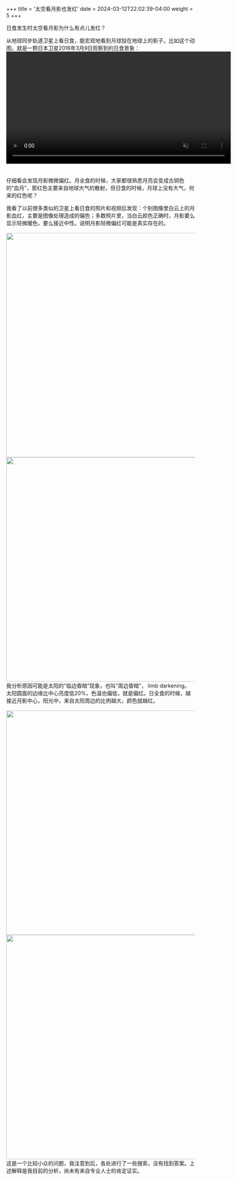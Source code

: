 +++
title = '太空看月影也发红'
date = 2024-03-12T22:02:39-04:00
weight = 5
+++

日食发生时太空看月影为什么有点儿发红？

从地球同步轨道卫星上看日食，能宏观地看到月球投在地球上的影子，比如这个动图，就是一颗日本卫星2016年3月9日观察到的日食景象：<br>
<video width="0" controls>
  <source src="/selene/images/solar_eclipse_himawari.m4v" type="video/mp4">
</video>
<video width="600" autoplay loop muted style="display: block; margin: auto;">
  <source src="/selene/images/solar_eclipse_himawari.m4v" type="video/mp4">
  Your browser does not support the video tag.
</video>
<br>
<br>
仔细看会发现月影微微偏红。月全食的时候，大家都很熟悉月亮会变成古铜色的“血月”，那红色主要来自地球大气的散射，但日食的时候，月球上没有大气，何来的红色呢？

我看了以前很多类似的卫星上看日食的照片和视频后发现：个别图像里白云上的月影血红，主要是图像处理造成的偏色；多数照片里，当白云颜色正确时，月影要么显示轻微暖色，要么接近中性。说明月影轻微偏红可能是真实存在的。<br>
<br>
<img src="/selene/images/linbianhunan1.jpg" width="600" />
<br>
<img src="/selene/images/linbianhunan2.jpg" width="600" />
<br>
我分析原因可能是太阳的“临边昏暗”现象，也叫“周边昏暗”， limb darkening。太阳圆面的边缘比中心亮度低20%，色温也偏低，就是偏红。日全食的时候，越接近月影中心，阳光中，来自太阳周边的比例越大，颜色就越红。<br>
<br>
<img src="/selene/images/linbianhunan3.jpg" width="600" />
<br>
<img src="/selene/images/linbianhunan4.jpg" width="600" />
<br>
这是一个比较小众的问题，我注意到后，各处进行了一些搜索，没有找到答案。上述解释是我目前的分析，尚未有来自专业人士的肯定证实。